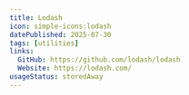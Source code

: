```yaml
---
title: Lodash
icon: simple-icons:lodash
datePublished: 2025-07-30
tags: [utilities]
links:
  GitHub: https://github.com/lodash/lodash
  Website: https://lodash.com/
usageStatus: storedAway
---
```

